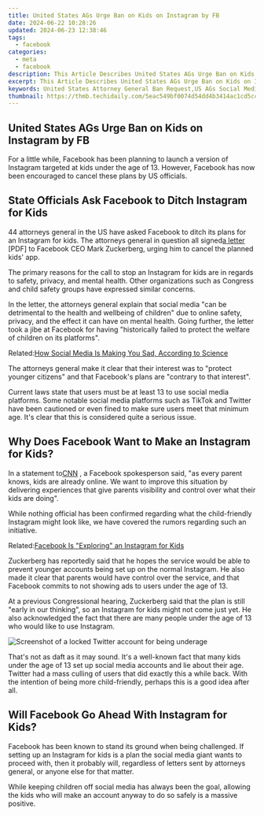 ```yaml
---
title: United States AGs Urge Ban on Kids on Instagram by FB
date: 2024-06-22 10:28:26
updated: 2024-06-23 12:38:46
tags:
  - facebook
categories:
  - meta
  - facebook
description: This Article Describes United States AGs Urge Ban on Kids on Instagram by FB
excerpt: This Article Describes United States AGs Urge Ban on Kids on Instagram by FB
keywords: United States Attorney General Ban Request,US AGs Social Media Regulation,Instagram Children Safety Measures,Federal Government Facebook Policy on Kids,AGs Advocacy for Online Child Protection,Banning Kids From Instagram,FB's Response to US Attorney General Notice
thumbnail: https://thmb.techidaily.com/5eac549bf0074d54dd4b3414ac1cd5ccda2e57524c605d3807bb2415d6b1435a.jpg
---
```


## United States AGs Urge Ban on Kids on Instagram by FB

 For a little while, Facebook has been planning to launch a version of Instagram targeted at kids under the age of 13\. However, Facebook has now been encouraged to cancel these plans by US officials.

## State Officials Ask Facebook to Ditch Instagram for Kids

 44 attorneys general in the US have asked Facebook to ditch its plans for an Instagram for kids. The attorneys general in question all signed[a letter](https://ag.ny.gov/sites/default/files/naag%5Fletter%5Fto%5Ffacebook%5F-%5Ffinal.pdf) \[PDF\] to Facebook CEO Mark Zuckerberg, urging him to cancel the planned kids' app.

 The primary reasons for the call to stop an Instagram for kids are in regards to safety, privacy, and mental health. Other organizations such as Congress and child safety groups have expressed similar concerns.

 In the letter, the attorneys general explain that social media "can be detrimental to the health and wellbeing of children" due to online safety, privacy, and the effect it can have on mental health. Going further, the letter took a jibe at Facebook for having "historically failed to protect the welfare of children on its platforms".

 Related:[How Social Media Is Making You Sad, According to Science](https://www.makeuseof.com/social-media-making-you-sad-scientific-studies/)

 The attorneys general make it clear that their interest was to "protect younger citizens" and that Facebook's plans are "contrary to that interest".

 Current laws state that users must be at least 13 to use social media platforms. Some notable social media platforms such as TikTok and Twitter have been cautioned or even fined to make sure users meet that minimum age. It's clear that this is considered quite a serious issue.

## Why Does Facebook Want to Make an Instagram for Kids?

 In a statement to[CNN](https://edition.cnn.com/2021/05/10/tech/facebook-instagram-for-kids-attorneys-general/index.html) , a Facebook spokesperson said, "as every parent knows, kids are already online. We want to improve this situation by delivering experiences that give parents visibility and control over what their kids are doing".

 While nothing official has been confirmed regarding what the child-friendly Instagram might look like, we have covered the rumors regarding such an initiative.

 Related:[Facebook Is "Exploring" an Instagram for Kids](https://www.makeuseof.com/facebook-developing-instagram-kids-under-13/)

 Zuckerberg has reportedly said that he hopes the service would be able to prevent younger accounts being set up on the normal Instagram. He also made it clear that parents would have control over the service, and that Facebook commits to not showing ads to users under the age of 13.

 At a previous Congressional hearing, Zuckerberg said that the plan is still "early in our thinking", so an Instagram for kids might not come just yet. He also acknowledged the fact that there are many people under the age of 13 who would like to use Instagram.

![Screenshot of a locked Twitter account for being underage](https://static1.makeuseofimages.com/wordpress/wp-content/uploads/2021/05/Twitter-Suspended-Underage.png)

 That's not as daft as it may sound. It's a well-known fact that many kids under the age of 13 set up social media accounts and lie about their age. Twitter had a mass culling of users that did exactly this a while back. With the intention of being more child-friendly, perhaps this is a good idea after all.

## Will Facebook Go Ahead With Instagram for Kids?

 Facebook has been known to stand its ground when being challenged. If setting up an Instagram for kids is a plan the social media giant wants to proceed with, then it probably will, regardless of letters sent by attorneys general, or anyone else for that matter.

 While keeping children off social media has always been the goal, allowing the kids who will make an account anyway to do so safely is a massive positive.


<ins class="adsbygoogle"
     style="display:block"
     data-ad-format="autorelaxed"
     data-ad-client="ca-pub-7571918770474297"
     data-ad-slot="1223367746"></ins>



<ins class="adsbygoogle"
     style="display:block"
     data-ad-client="ca-pub-7571918770474297"
     data-ad-slot="8358498916"
     data-ad-format="auto"
     data-full-width-responsive="true"></ins>
